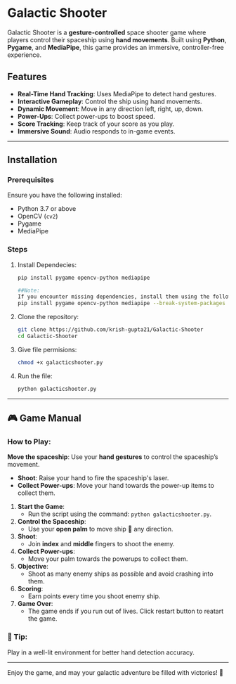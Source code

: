 # Galactic Shooter

Galactic Shooter is a **gesture-controlled** space shooter game where players control their spaceship using **hand movements**. Built using **Python**, **Pygame**, and **MediaPipe**, this game provides an immersive, controller-free experience.

## Features
- **Real-Time Hand Tracking**: Uses MediaPipe to detect hand gestures.
- **Interactive Gameplay**: Control the ship using hand movements.
- **Dynamic Movement**: Move in any direction left, right, up, down.
- **Power-Ups**: Collect power-ups to boost speed.
- **Score Tracking**: Keep track of your score as you play.
- **Immersive Sound**: Audio responds to in-game events.
---

## Installation

### Prerequisites
Ensure you have the following installed:
- Python 3.7 or above
- OpenCV (`cv2`)
- Pygame
- MediaPipe

### Steps

1. Install Dependecies:
   ```bash
   pip install pygame opencv-python mediapipe

   ##Note:
   If you encounter missing dependencies, install them using the following command:
   pip install pygame opencv-python mediapipe --break-system-packages

2. Clone the repository:
   ```bash
   git clone https://github.com/krish-gupta21/Galactic-Shooter
   cd Galactic-Shooter
   
3. Give file permisions:
   ```bash
   chmod +x galacticshooter.py

4. Run the file:
   ```bash
   python galacticshooter.py

---

## 🎮 Game Manual

### How to Play:

 **Move the spaceship**: Use your **hand gestures** to control the spaceship’s movement.
- **Shoot**: Raise your hand to fire the spaceship's laser.
- **Collect Power-ups**: Move your hand towards the power-up items to collect them.

1. **Start the Game**:
   - Run the script using the command: `python galacticshooter.py`.
2. **Control the Spaceship**:
   - Use your **open palm** to move ship 🚀 any direction.
3. **Shoot**:
   - Join **index** and **middle** fingers to shoot the enemy.
4. **Collect Power-ups**:
   - Move your palm towards the powerups to collect them.
3. **Objective**:
   - Shoot as many enemy ships as possible and avoid crashing into them.
4. **Scoring**:
   - Earn points every time you shoot enemy ship.
5. **Game Over**:
   - The game ends if you run out of lives. Click restart button to reatart the game.

### 📝 Tip:
Play in a well-lit environment for better hand detection accuracy.

---

Enjoy the game, and may your galactic adventure be filled with victories! 🚀
   
